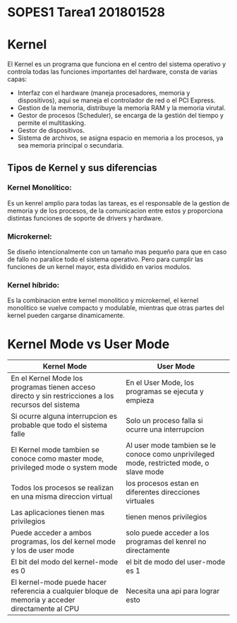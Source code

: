 # SOPES1 Tarea1 201801528
# Kernel 
El Kernel es un programa que funciona en el centro del sistema operativo y controla todas las funciones importantes del hardware, consta de varias capas:
* Interfaz con el hardware (maneja procesadores, memoria y dispositivos), aquí se maneja el controlador de red o el PCI Express.
* Gestion de la memoria, distribuye la memoria RAM y la memoria virutal.
* Gestor de procesos (Scheduler), se encarga de la gestión del tiempo y permite el multitasking.
* Gestor de dispositivos.
* Sistema de archivos, se asigna espacio en memoria a los procesos, ya sea memoria principal o secundaria.
## Tipos de Kernel y sus diferencias
### Kernel Monolítico:
Es un kenrel amplio para todas las tareas, es el responsable de la gestion de memoria y de los procesos, de la comunicacion entre estos y proporciona distintas funciones de soporte de drivers y hardware.
### Microkernel:
Se diseño intencionalmente con un tamaño mas pequeño para que en caso de fallo no paralice todo el sistema operativo. Pero para cumplir las funciones de un kernel mayor, esta dividido en varios modulos. 
### Kernel híbrido:
Es la combinacion entre kernel monolitico y microkernel, el kernel monolitico se vuelve compacto y modulable, mientras que otras partes del kernel pueden cargarse dinamicamente.

# Kernel Mode vs User Mode
| Kernel Mode  | User Mode |
|------------------------------------------------------------------------------------------------------|----------------------------------------------------------------------------------------------------|
| En el Kernel Mode los programas tienen acceso directo y sin restricciones a los recursos del sistema | En el User Mode, los programas se ejecuta y empieza |   
| Si ocurre alguna interrupcion es probable que todo el sistema falle | Solo un proceso falla si ocurre una interrupcion |   
| El Kernel mode tambien se conoce como master mode, privileged mode o system mode | Al user mode tambien se le conoce como unprivileged mode, restricted mode, o slave mode |
| Todos los procesos se realizan en una misma direccion virtual | los procesos estan en diferentes direcciones virtuales |
| Las aplicaciones tienen mas privilegios | tienen menos privilegios |
| Puede acceder a ambos programas, los del kernel mode y los de user mode | solo puede acceder a los programas del kenrel no directamente |
| El bit del modo del kernel-mode es 0  | el bit de modo del user-mode es 1 |
| El kernel-mode puede hacer referencia a cualquier bloque de memoria y acceder directamente al CPU | Necesita una api para lograr esto |
